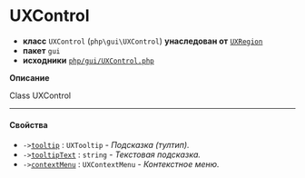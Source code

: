 # UXControl

- **класс** `UXControl` (`php\gui\UXControl`) **унаследован от** [`UXRegion`](api-docs/classes/php/gui/layout/UXRegion.ru.md)
- **пакет** `gui`
- **исходники** [`php/gui/UXControl.php`](./src/main/resources/JPHP-INF/sdk/php/gui/UXControl.php)

**Описание**

Class UXControl

---

#### Свойства

- `->`[`tooltip`](#prop-tooltip) : `UXTooltip` - _Подсказка (тултип)._
- `->`[`tooltipText`](#prop-tooltiptext) : `string` - _Текстовая подсказка._
- `->`[`contextMenu`](#prop-contextmenu) : `UXContextMenu` - _Контекстное меню._